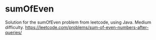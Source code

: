 # sumOfEven
Solution for the sumOfEven problem from leetcode, using Java. Medium difficulty. https://leetcode.com/problems/sum-of-even-numbers-after-queries/
